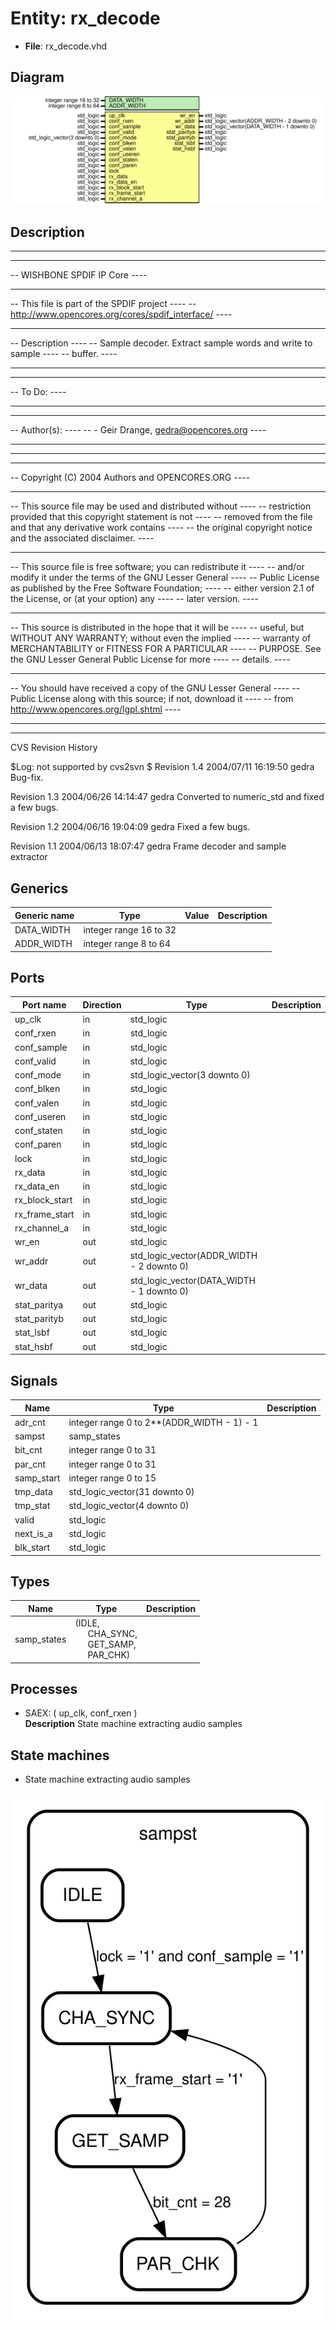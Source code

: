 # Entity: rx_decode

- **File**: rx_decode.vhd
## Diagram

![Diagram](rx_decode.svg "Diagram")
## Description

--------------------------------------------------------------------
--                                                              ----
-- WISHBONE SPDIF IP Core                                       ----
--                                                              ----
-- This file is part of the SPDIF project                       ----
-- http://www.opencores.org/cores/spdif_interface/              ----
--                                                              ----
-- Description                                                  ----
-- Sample decoder. Extract sample words and write to sample     ----
-- buffer.                                                      ----
--                                                              ----
--                                                              ----
-- To Do:                                                       ----
-- -                                                            ----
--                                                              ----
-- Author(s):                                                   ----
-- - Geir Drange, gedra@opencores.org                           ----
--                                                              ----
--------------------------------------------------------------------
--                                                              ----
-- Copyright (C) 2004 Authors and OPENCORES.ORG                 ----
--                                                              ----
-- This source file may be used and distributed without         ----
-- restriction provided that this copyright statement is not    ----
-- removed from the file and that any derivative work contains  ----
-- the original copyright notice and the associated disclaimer. ----
--                                                              ----
-- This source file is free software; you can redistribute it   ----
-- and/or modify it under the terms of the GNU Lesser General   ----
-- Public License as published by the Free Software Foundation; ----
-- either version 2.1 of the License, or (at your option) any   ----
-- later version.                                               ----
--                                                              ----
-- This source is distributed in the hope that it will be       ----
-- useful, but WITHOUT ANY WARRANTY; without even the implied   ----
-- warranty of MERCHANTABILITY or FITNESS FOR A PARTICULAR      ----
-- PURPOSE. See the GNU Lesser General Public License for more  ----
-- details.                                                     ----
--                                                              ----
-- You should have received a copy of the GNU Lesser General    ----
-- Public License along with this source; if not, download it   ----
-- from http://www.opencores.org/lgpl.shtml                     ----
--                                                              ----
--------------------------------------------------------------------

 CVS Revision History

 $Log: not supported by cvs2svn $
 Revision 1.4  2004/07/11 16:19:50  gedra
 Bug-fix.

 Revision 1.3  2004/06/26 14:14:47  gedra
 Converted to numeric_std and fixed a few bugs.

 Revision 1.2  2004/06/16 19:04:09  gedra
 Fixed a few bugs.

 Revision 1.1  2004/06/13 18:07:47  gedra
 Frame decoder and sample extractor
                        

## Generics

| Generic name | Type                   | Value | Description |
| ------------ | ---------------------- | ----- | ----------- |
| DATA_WIDTH   | integer range 16 to 32 |       |             |
| ADDR_WIDTH   | integer range 8 to 64  |       |             |
## Ports

| Port name      | Direction | Type                                      | Description |
| -------------- | --------- | ----------------------------------------- | ----------- |
| up_clk         | in        | std_logic                                 |             |
| conf_rxen      | in        | std_logic                                 |             |
| conf_sample    | in        | std_logic                                 |             |
| conf_valid     | in        | std_logic                                 |             |
| conf_mode      | in        | std_logic_vector(3 downto 0)              |             |
| conf_blken     | in        | std_logic                                 |             |
| conf_valen     | in        | std_logic                                 |             |
| conf_useren    | in        | std_logic                                 |             |
| conf_staten    | in        | std_logic                                 |             |
| conf_paren     | in        | std_logic                                 |             |
| lock           | in        | std_logic                                 |             |
| rx_data        | in        | std_logic                                 |             |
| rx_data_en     | in        | std_logic                                 |             |
| rx_block_start | in        | std_logic                                 |             |
| rx_frame_start | in        | std_logic                                 |             |
| rx_channel_a   | in        | std_logic                                 |             |
| wr_en          | out       | std_logic                                 |             |
| wr_addr        | out       | std_logic_vector(ADDR_WIDTH - 2 downto 0) |             |
| wr_data        | out       | std_logic_vector(DATA_WIDTH - 1 downto 0) |             |
| stat_paritya   | out       | std_logic                                 |             |
| stat_parityb   | out       | std_logic                                 |             |
| stat_lsbf      | out       | std_logic                                 |             |
| stat_hsbf      | out       | std_logic                                 |             |
## Signals

| Name       | Type                                       | Description |
| ---------- | ------------------------------------------ | ----------- |
| adr_cnt    | integer range 0 to 2**(ADDR_WIDTH - 1) - 1 |             |
| sampst     | samp_states                                |             |
| bit_cnt    | integer range 0 to 31                      |             |
|  par_cnt   | integer range 0 to 31                      |             |
| samp_start | integer range 0 to 15                      |             |
| tmp_data   | std_logic_vector(31 downto 0)              |             |
| tmp_stat   | std_logic_vector(4 downto 0)               |             |
| valid      | std_logic                                  |             |
|  next_is_a | std_logic                                  |             |
|  blk_start | std_logic                                  |             |
## Types

| Name        | Type                                                                                                                                             | Description |
| ----------- | ------------------------------------------------------------------------------------------------------------------------------------------------ | ----------- |
| samp_states | (IDLE,<br><span style="padding-left:20px"> CHA_SYNC,<br><span style="padding-left:20px"> GET_SAMP,<br><span style="padding-left:20px"> PAR_CHK)  |             |
## Processes
- SAEX: ( up_clk, conf_rxen )
</br>**Description**
 State machine extracting audio samples 
## State machines

-  State machine extracting audio samples

![Diagram_state_machine_0]( stm_rx_decode_00.svg "Diagram")